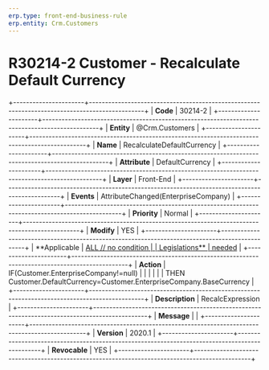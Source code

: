 ```yaml
---
erp.type: front-end-business-rule
erp.entity: Crm.Customers
---
```


# R30214-2 Customer - Recalculate Default Currency
+----------------------+-----------------------------------------------------------------------------------------------+
| **Code**             | 30214-2                                                                                       |
+----------------------+-----------------------------------------------------------------------------------------------+
| **Entity**           | @Crm.Customers                                                                                      |
+----------------------+-----------------------------------------------------------------------------------------------+
| **Name**             | RecalculateDefaultCurrency                                                                    |
+----------------------+-----------------------------------------------------------------------------------------------+
| **Attribute**        | DefaultCurrency                                                                               |
+----------------------+-----------------------------------------------------------------------------------------------+
| **Layer**            | Front-End                                                                                     |
+----------------------+-----------------------------------------------------------------------------------------------+
| **Events**           | AttributeChanged(EnterpriseCompany)                                                           |
+----------------------+-----------------------------------------------------------------------------------------------+
| **Priority**         | Normal                                                                                        |
+----------------------+-----------------------------------------------------------------------------------------------+
| **Modify**           | YES                                                                                           |
+----------------------+-----------------------------------------------------------------------------------------------+
| **Applicable         | [ALL // no condition                                                                          |
| Legislations**       | needed](https://confluence.erp.net/display/techdoc/Country+Specific+Functionality)            |
+----------------------+-----------------------------------------------------------------------------------------------+
| **Action**           | IF(Customer.EnterpriseCompany!=null)                                                          |
|                      |                                                                                               |
|                      | THEN Customer.DefaultCurrency=Customer.EnterpriseCompany.BaseCurrency                         |
+----------------------+-----------------------------------------------------------------------------------------------+
| **Description**      | RecalcExpression                                                                              |
+----------------------+-----------------------------------------------------------------------------------------------+
| **Message**          |                                                                                               |
+----------------------+-----------------------------------------------------------------------------------------------+
| **Version**          | 2020.1                                                                                        |
+----------------------+-----------------------------------------------------------------------------------------------+
| **Revocable**        | YES                                                                                           |
+----------------------+-----------------------------------------------------------------------------------------------+

  

  

  
